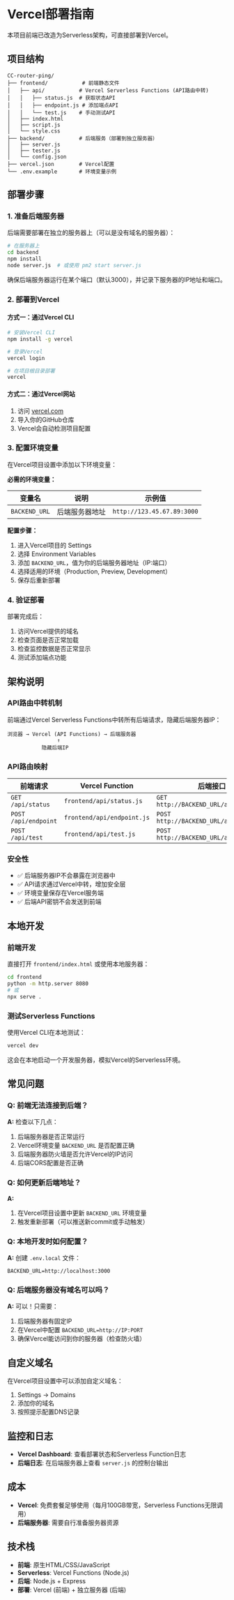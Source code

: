 # Vercel部署指南

本项目前端已改造为Serverless架构，可直接部署到Vercel。

## 项目结构

```
CC-router-ping/
├── frontend/           # 前端静态文件
│   ├── api/           # Vercel Serverless Functions (API路由中转)
│   │   ├── status.js  # 获取状态API
│   │   ├── endpoint.js # 添加端点API
│   │   └── test.js    # 手动测试API
│   ├── index.html
│   ├── script.js
│   └── style.css
├── backend/           # 后端服务（部署到独立服务器）
│   ├── server.js
│   ├── tester.js
│   └── config.json
├── vercel.json        # Vercel配置
└── .env.example       # 环境变量示例
```

## 部署步骤

### 1. 准备后端服务器

后端需要部署在独立的服务器上（可以是没有域名的服务器）：

```bash
# 在服务器上
cd backend
npm install
node server.js  # 或使用 pm2 start server.js
```

确保后端服务器运行在某个端口（默认3000），并记录下服务器的IP地址和端口。

### 2. 部署到Vercel

#### 方式一：通过Vercel CLI

```bash
# 安装Vercel CLI
npm install -g vercel

# 登录Vercel
vercel login

# 在项目根目录部署
vercel
```

#### 方式二：通过Vercel网站

1. 访问 [vercel.com](https://vercel.com)
2. 导入你的GitHub仓库
3. Vercel会自动检测项目配置

### 3. 配置环境变量

在Vercel项目设置中添加以下环境变量：

**必需的环境变量：**

| 变量名 | 说明 | 示例值 |
|--------|------|--------|
| `BACKEND_URL` | 后端服务器地址 | `http://123.45.67.89:3000` |

**配置步骤：**

1. 进入Vercel项目的 Settings
2. 选择 Environment Variables
3. 添加 `BACKEND_URL`，值为你的后端服务器地址（IP:端口）
4. 选择适用的环境（Production, Preview, Development）
5. 保存后重新部署

### 4. 验证部署

部署完成后：

1. 访问Vercel提供的域名
2. 检查页面是否正常加载
3. 检查监控数据是否正常显示
4. 测试添加端点功能

## 架构说明

### API路由中转机制

前端通过Vercel Serverless Functions中转所有后端请求，隐藏后端服务器IP：

```
浏览器 → Vercel (API Functions) → 后端服务器
                ↑
           隐藏后端IP
```

### API路由映射

| 前端请求 | Vercel Function | 后端接口 |
|---------|-----------------|----------|
| `GET /api/status` | `frontend/api/status.js` | `GET http://BACKEND_URL/api/status` |
| `POST /api/endpoint` | `frontend/api/endpoint.js` | `POST http://BACKEND_URL/api/endpoint` |
| `POST /api/test` | `frontend/api/test.js` | `POST http://BACKEND_URL/api/test` |

### 安全性

- ✅ 后端服务器IP不会暴露在浏览器中
- ✅ API请求通过Vercel中转，增加安全层
- ✅ 环境变量保存在Vercel服务端
- ✅ 后端API密钥不会发送到前端

## 本地开发

### 前端开发

直接打开 `frontend/index.html` 或使用本地服务器：

```bash
cd frontend
python -m http.server 8080
# 或
npx serve .
```

### 测试Serverless Functions

使用Vercel CLI在本地测试：

```bash
vercel dev
```

这会在本地启动一个开发服务器，模拟Vercel的Serverless环境。

## 常见问题

### Q: 前端无法连接到后端？

**A:** 检查以下几点：
1. 后端服务器是否正常运行
2. Vercel环境变量 `BACKEND_URL` 是否配置正确
3. 后端服务器防火墙是否允许Vercel的IP访问
4. 后端CORS配置是否正确

### Q: 如何更新后端地址？

**A:**
1. 在Vercel项目设置中更新 `BACKEND_URL` 环境变量
2. 触发重新部署（可以推送新commit或手动触发）

### Q: 本地开发时如何配置？

**A:**
创建 `.env.local` 文件：
```
BACKEND_URL=http://localhost:3000
```

### Q: 后端服务器没有域名可以吗？

**A:** 可以！只需要：
1. 后端服务器有固定IP
2. 在Vercel中配置 `BACKEND_URL=http://IP:PORT`
3. 确保Vercel能访问到你的服务器（检查防火墙）

## 自定义域名

在Vercel项目设置中可以添加自定义域名：

1. Settings → Domains
2. 添加你的域名
3. 按照提示配置DNS记录

## 监控和日志

- **Vercel Dashboard**: 查看部署状态和Serverless Function日志
- **后端日志**: 在后端服务器上查看 `server.js` 的控制台输出

## 成本

- **Vercel**: 免费套餐足够使用（每月100GB带宽，Serverless Functions无限调用）
- **后端服务器**: 需要自行准备服务器资源

## 技术栈

- **前端**: 原生HTML/CSS/JavaScript
- **Serverless**: Vercel Functions (Node.js)
- **后端**: Node.js + Express
- **部署**: Vercel (前端) + 独立服务器 (后端)
